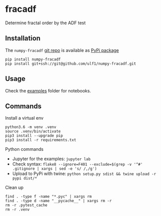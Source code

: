 # fracadf
Determine fractal order by the ADF test

## Installation 
The `numpy-fracadf` [git repo](http://github.com/ulf1/numpy-fracadf) is available as [PyPi package](https://pypi.org/project/numpy-fracadf)

```
pip install numpy-fracadf
pip install git+ssh://git@github.com/ulf1/numpy-fracadf.git
```


## Usage
Check the [examples](http://github.com/ulf1/numpy-fracadf/examples) folder for notebooks.


## Commands
Install a virtual env

```
python3.6 -m venv .venv
source .venv/bin/activate
pip3 install --upgrade pip
pip3 install -r requirements.txt
```

Python commands

* Jupyter for the examples: `jupyter lab`
* Check syntax: `flake8 --ignore=F401 --exclude=$(grep -v '^#' .gitignore | xargs | sed -e 's/ /,/g')`
* Upload to PyPi with twine: `python setup.py sdist && twine upload -r pypi dist/*`

Clean up
```
find . -type f -name "*.pyc" | xargs rm
find . -type d -name "__pycache__" | xargs rm -r
rm -r .pytest_cache
rm -r .venv
```
